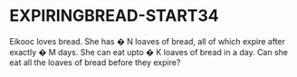 # EXPIRINGBREAD-START34
Eikooc loves bread. She has  � N loaves of bread, all of which expire after exactly  � M days. She can eat upto  � K loaves of bread in a day. Can she eat all the loaves of bread before they expire?
